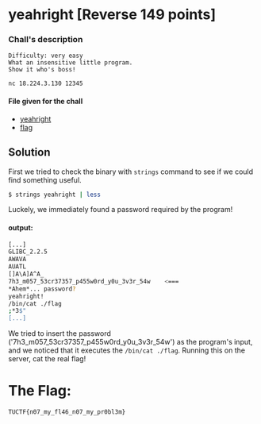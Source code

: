 # yeahright [Reverse 149 points]

### Chall's description
```
Difficulty: very easy
What an insensitive little program.
Show it who's boss!

nc 18.224.3.130 12345
```

#### File given for the chall
* [yeahright](./yeahright)
* [flag](./flag)

## Solution
First we tried to check the binary with `strings` command to see if we could find something useful.
```bash
$ strings yeahright | less
```

Luckely, we immediately found a password required by the program!

#### output:
```bash
[...]
GLIBC_2.2.5
AWAVA
AUATL
[]A\A]A^A_
7h3_m057_53cr37357_p455w0rd_y0u_3v3r_54w    <===
*Ahem*... password? 
yeahright!
/bin/cat ./flag
;*3$"
[...]
```

We tried to insert the password ('7h3\_m057\_53cr37357\_p455w0rd\_y0u\_3v3r\_54w') as the program's input, and we noticed that it executes the ```/bin/cat ./flag```.
Running this on the server, cat the real flag!


# The Flag:
    TUCTF{n07_my_fl46_n07_my_pr0bl3m}
